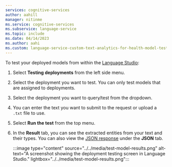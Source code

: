 ```yaml
---
services: cognitive-services
author: aahill
manager: nitinme
ms.service: cognitive-services
ms.subservice: language-service
ms.topic: include
ms.date: 04/14/2023
ms.author: aahi
ms.custom: language-service-custom-text-analytics-for-health-model-testing
---
```


To test your deployed models from within the [Language Studio](https://aka.ms/LanguageStudio):
1. Select **Testing deployments** from the left side menu.

2. Select the deployment you want to test. You can only test models that are assigned to deployments. 

3. Select the deployment you want to query/test from the dropdown.

4. You can enter the text you want to submit to the request or upload a `.txt` file to use.

5. Select **Run the test** from the top menu.

6. In the **Result** tab, you can see the extracted entities from your text and their types. You can also view the [JSON response](../../how-to/call-api.md#get-task-results) under the **JSON** tab.

    :::image type="content" source="../../media/test-model-results.png" alt-text="A screenshot showing the deployment testing screen in Language Studio." lightbox="../../media/test-model-results.png":::

